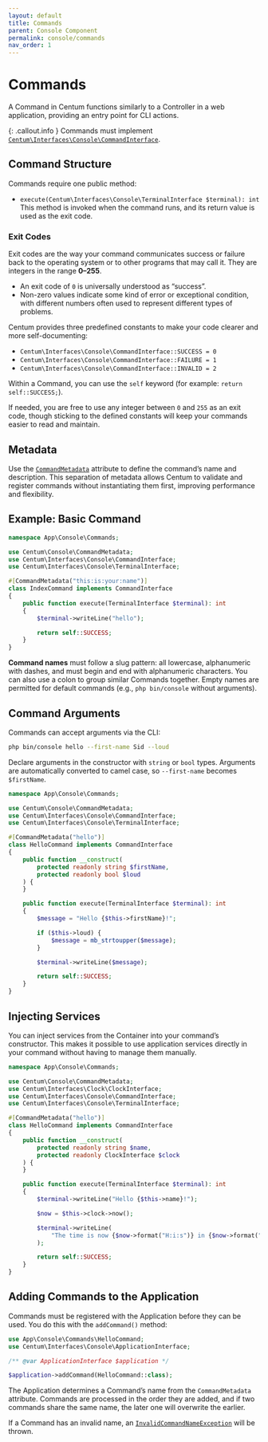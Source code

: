 ```yaml
---
layout: default
title: Commands
parent: Console Component
permalink: console/commands
nav_order: 1
---
```




# Commands

A Command in Centum functions similarly to a Controller in a web application, providing an entry point for CLI actions.

{: .callout.info }
Commands must implement [`Centum\Interfaces\Console\CommandInterface`](https://github.com/SidRoberts/centum/blob/main/src/Interfaces/Console/CommandInterface.php).



## Command Structure

Commands require one public method:

- `execute(Centum\Interfaces\Console\TerminalInterface $terminal): int`
  This method is invoked when the command runs, and its return value is used as the exit code.

### Exit Codes

Exit codes are the way your command communicates success or failure back to the operating system or to other programs that may call it.
They are integers in the range **0–255**.

- An exit code of `0` is universally understood as “success”.
- Non-zero values indicate some kind of error or exceptional condition, with different numbers often used to represent different types of problems.

Centum provides three predefined constants to make your code clearer and more self-documenting:

- `Centum\Interfaces\Console\CommandInterface::SUCCESS = 0`
- `Centum\Interfaces\Console\CommandInterface::FAILURE = 1`
- `Centum\Interfaces\Console\CommandInterface::INVALID = 2`

Within a Command, you can use the `self` keyword (for example: `return self::SUCCESS;`).

If needed, you are free to use any integer between `0` and `255` as an exit code, though sticking to the defined constants will keep your commands easier to read and maintain.



## Metadata

Use the [`CommandMetadata`](https://github.com/SidRoberts/centum/blob/main/src/Console/CommandMetadata.php) attribute to define the command’s name and description.
This separation of metadata allows Centum to validate and register commands without instantiating them first, improving performance and flexibility.



## Example: Basic Command

```php
namespace App\Console\Commands;

use Centum\Console\CommandMetadata;
use Centum\Interfaces\Console\CommandInterface;
use Centum\Interfaces\Console\TerminalInterface;

#[CommandMetadata("this:is:your:name")]
class IndexCommand implements CommandInterface
{
    public function execute(TerminalInterface $terminal): int
    {
        $terminal->writeLine("hello");

        return self::SUCCESS;
    }
}
```

**Command names** must follow a slug pattern: all lowercase, alphanumeric with dashes, and must begin and end with alphanumeric characters.
You can also use a colon to group similar Commands together.
Empty names are permitted for default commands (e.g., `php bin/console` without arguments).



## Command Arguments

Commands can accept arguments via the CLI:

```bash
php bin/console hello --first-name Sid --loud
```

Declare arguments in the constructor with `string` or `bool` types.
Arguments are automatically converted to camel case, so `--first-name` becomes `$firstName`.

```php
namespace App\Console\Commands;

use Centum\Console\CommandMetadata;
use Centum\Interfaces\Console\CommandInterface;
use Centum\Interfaces\Console\TerminalInterface;

#[CommandMetadata("hello")]
class HelloCommand implements CommandInterface
{
    public function __construct(
        protected readonly string $firstName,
        protected readonly bool $loud
    ) {
    }

    public function execute(TerminalInterface $terminal): int
    {
        $message = "Hello {$this->firstName}!";

        if ($this->loud) {
            $message = mb_strtoupper($message);
        }

        $terminal->writeLine($message);

        return self::SUCCESS;
    }
}
```



## Injecting Services

You can inject services from the Container into your command’s constructor.
This makes it possible to use application services directly in your command without having to manage them manually.

```php
namespace App\Console\Commands;

use Centum\Console\CommandMetadata;
use Centum\Interfaces\Clock\ClockInterface;
use Centum\Interfaces\Console\CommandInterface;
use Centum\Interfaces\Console\TerminalInterface;

#[CommandMetadata("hello")]
class HelloCommand implements CommandInterface
{
    public function __construct(
        protected readonly string $name,
        protected readonly ClockInterface $clock
    ) {
    }

    public function execute(TerminalInterface $terminal): int
    {
        $terminal->writeLine("Hello {$this->name}!");

        $now = $this->clock->now();

        $terminal->writeLine(
            "The time is now {$now->format("H:i:s")} in {$now->format("e")}."
        );

        return self::SUCCESS;
    }
}
```



## Adding Commands to the Application

Commands must be registered with the Application before they can be used.
You do this with the `addCommand()` method:

```php
use App\Console\Commands\HelloCommand;
use Centum\Interfaces\Console\ApplicationInterface;

/** @var ApplicationInterface $application */

$application->addCommand(HelloCommand::class);
```

The Application determines a Command’s name from the `CommandMetadata` attribute.
Commands are processed in the order they are added, and if two commands share the same name, the later one will overwrite the earlier.

If a Command has an invalid name, an [`InvalidCommandNameException`](https://github.com/SidRoberts/centum/blob/main/src/Console/Exception/InvalidCommandNameException.php) will be thrown.
